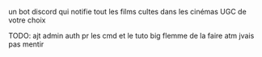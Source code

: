 un bot discord qui notifie tout les films cultes dans les cinémas UGC de votre choix

TODO: ajt admin auth pr les cmd et le tuto big flemme de la faire atm jvais pas mentir